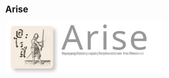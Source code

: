 # Arise

[![Arise Banner](static/arise-banner.svg)](https://github.com/krutt/arise/blob/master/static/arise-banner.svg)